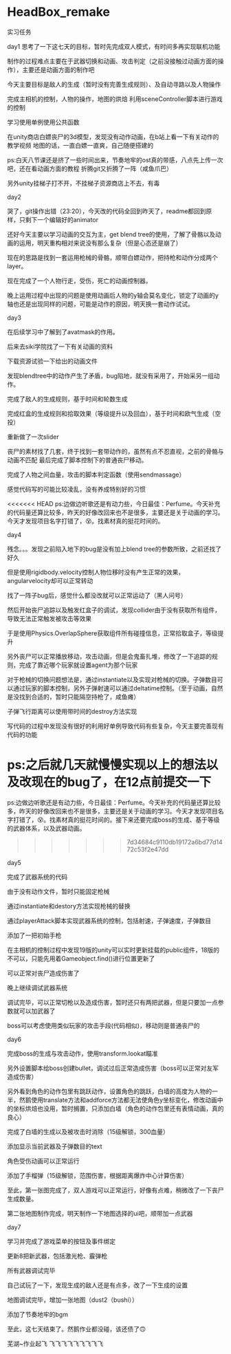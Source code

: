 # HeadBox_remake
实习任务



day1
思考了一下这七天的目标，暂时先完成双人模式，有时间多再实现联机功能

制作的过程难点主要在于武器切换和动画、攻击判定（之前没接触过动画方面的操作），主要还是动画方面的制作吧

今天主要目标是敌人的生成（暂时没有完善生成规则）、及自动寻路以及人物操作

完成主相机的控制，人物的操作，地图的烘焙
利用sceneController脚本进行游戏的控制

学习使用单例使用公共函数

在unity商店白嫖丧尸的3d模型，发现没有动作动画，在b站上看一下有关动作的教学视频
地图的话，一直白嫖一直爽，自己随便搭建的

ps:白天八节课还是挤了一些时间出来，节奏地牢的ost真的带感，八点先上传一次吧，还在看动画方面的教程 折腾git又折腾了一阵（咸鱼爪巴）

另外unity挂梯子打不开，不挂梯子资源商店上不去，有毒



day2

哭了，git操作出错（23:20），今天改的代码全回到昨天了，readme都回到原样，只剩下一个编辑好的animator

还好今天主要以学习动画的交互为主，get blend tree的使用，了解了骨骼以及动画的运用，明天重构相对来说没有那么复杂（但是心态还是崩了）

现在的思路是找到一套运用枪械的骨骼，顺带白嫖动作，把持枪和动作分成两个layer。

现在完成了一个人物行走，受伤，死亡的动画控制器。

晚上运用过程中出现的问题是使用动画后人物的y轴会莫名变化，锁定了动画的y轴也还是出现同样的问题，可能是动作的原因，明天换一套动作试试。



day3

在后续学习中了解到了avatmask的作用。

后来去siki学院找了一下有关动画的资料

下载资源试验一下给出的动画文件

发现blendtree中的动作产生了矛盾，bug陷地，就没有采用了，开始采另一组动作。

完成了敌人的生成规则，基于时间和轮数生成

完成红盒的生成规则和拾取效果（等级提升以及回血），基于时间和欧气生成（空投）

重新做了一次slider

丧尸的素材找了几套，终于找到一套带动作的，虽然有点不忍直视，之前的骨骼与动画不匹配
最后完成了脚本控制下的普通丧尸移动。

完成了人物之间血量，攻击的脚本判定函数（使用sendmassage）

感觉代码写的可能比较凌乱，没有养成特别好的习惯

<<<<<<< HEAD
ps:边做边听歌还是有动力些，今日最佳：Perfume。今天补充的代码量还算比较多，昨天的好像改回来也不是很多，主要还是关于动画的学习。今天才发现项目名字打错了，😵。找素材真的挺花时间的。

day4

残念。。。发现之前陷入地下的bug是没有加上blend tree的参数所致，之前还找了好久

但是使用rigidbody.velocity控制人物位移时没有产生正常的效果，angularvelocity却可以正常转动

找了一阵子bug后，感觉什么都没改就可以正常运动了（黑人问号）

然后开始丧尸追踪以及触发红盒子的调试，发现collider由于没有获取所有组件，导致无法正常触发被攻击等效果

于是使用Physics.OverlapSphere获取组件所有碰撞信息，正常拾取盒子，等级提升

另外丧尸可以正常播放移动，攻击动画，但是会鬼畜扎堆，修改了一下追踪的规则，完成了靠近哪个玩家就设置agent为那个玩家

对于枪械的切换问题想法是，通过instantiate以及实现对枪械的切换。子弹数目可以通过玩家的脚本控制，另外子弹射速可以通过deltatime控制。（至于动画，自然是没找到合适的，暂时只能隔空持枪了，咸鱼瘫）

子弹飞行距离可以使用带时间的destroy方法实现

写代码的过程中发现没有很好的利用好单例导致代码有些复杂，今天主要完善现有代码的功能

ps:之后就几天就慢慢实现以上的想法以及改现在的bug了，在12点前提交一下
=======
ps:边做边听歌还是有动力些，今日最佳：Perfume。今天补充的代码量还算比较多，昨天的好像改回来也不是很多，主要还是关于动画的学习。今天才发现项目名字打错了，😵。找素材真的挺花时间的。接下来还要完成boss的生成、基于等级的武器体系，以及武器动画。
>>>>>>> 7d34684c9110db19172a6bd77d1472c53f2e47dd

day5

完成了武器系统的代码

由于没有动作文件，暂时只能固定枪械

通过instantiate和destory方法实现枪械的替换

通过playerAttack脚本实现武器系统的控制，包括射速，子弹速度，子弹数目

添加了一把初始手枪

在主相机的控制过程中发现19版的unity可以实时更新挂载的public组件，18版的不可以，只能先用着Gameobject.find()进行位置更新了

可以正常对丧尸造成伤害了

晚上继续调试武器系统

调试完毕，可以正常切枪以及造成伤害，暂时还只有两把武器，但是只要加一点参数就可以加武器了

boss可以考虑使用类似玩家的攻击手段(代码相似)，移动则是普通丧尸的

day6

完成boss的生成与攻击动作，使用transform.lookat瞄准

另外设置脚本给boss创建bullet，调试过后正常造成伤害（boss可以正常对友军造成伤害）

另外看到角色的动作包里有跳跃动作，设置角色的跳跃，白墙的高度为人物的一半，然鹅使用translate方法和addforce方法都无法使角色y坐标变化，修改动画中的坐标烘焙也没用，暂时搁置，只添加白墙（角色的动作包里还有表情动画，真的良心）

完成了白墙的生成以及被攻击时消除（15级解锁，300血量）

添加显示当前武器及子弹数目的text

角色受伤动画可以正常运行

添加了手榴弹（15级解锁，范围伤害，根据距离爆炸中心计算伤害）

至此，第一张图完成了，双人游戏可以正常运行，好像有点难，稍微改了一下丧尸生成数量。

第二张地图制作完成，明天制作一下地图选择的ui吧，顺带加一点武器

day7

学习并完成了游戏菜单的按钮及事件绑定

更新8把新武器，包括激光枪、霰弹枪

所有武器调试完毕

自己试玩了一下，发现生成的敌人还是有点多，改了一下生成的设置

地图调试完毕，增加一张地图（dust2（bushi））

添加了节奏地牢的bgm

至此，这七天结束了。然鹅作业都没碰，该还债了🙃

芜湖~作业起飞 飞飞飞飞飞飞飞飞飞